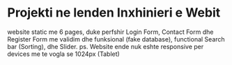 # Projekti ne lenden Inxhinieri e Webit 
website static me 6 pages, duke perfshir Login Form, Contact Form dhe Register Form me validim dhe funksional (fake database), functional Search bar (Sorting), dhe Slider. ps. Website ende nuk eshte responsive per devices me te vogla se 1024px (Tablet)
